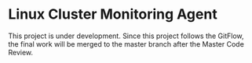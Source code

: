 # Linux Cluster Monitoring Agent
This project is under development. Since this project follows the GitFlow, the final work will be merged to the master branch after the Master Code Review.
